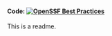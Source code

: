 #### Code: [![OpenSSF Best Practices](https://www.bestpractices.dev/projects/8512/badge)](https://www.bestpractices.dev/projects/8512)

This is a readme.
